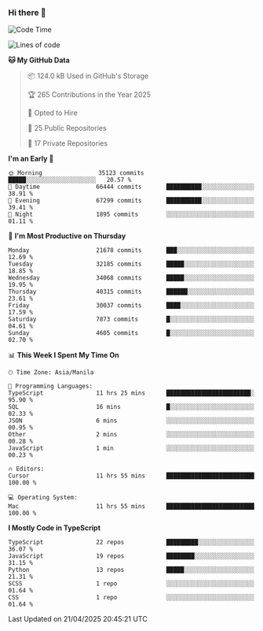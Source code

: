 ### Hi there 👋

<!--START_SECTION:waka-->
![Code Time](http://img.shields.io/badge/Code%20Time-1%2C638%20hrs%2020%20mins-blue)

![Lines of code](https://img.shields.io/badge/From%20Hello%20World%20I%27ve%20Written-64.8%20million%20lines%20of%20code-blue)

**🐱 My GitHub Data** 

> 📦 124.0 kB Used in GitHub's Storage 
 > 
> 🏆 265 Contributions in the Year 2025
 > 
> 💼 Opted to Hire
 > 
> 📜 25 Public Repositories 
 > 
> 🔑 17 Private Repositories 
 > 
**I'm an Early 🐤** 

```text
🌞 Morning                35123 commits       █████░░░░░░░░░░░░░░░░░░░░   20.57 % 
🌆 Daytime                66444 commits       ██████████░░░░░░░░░░░░░░░   38.91 % 
🌃 Evening                67299 commits       ██████████░░░░░░░░░░░░░░░   39.41 % 
🌙 Night                  1895 commits        ░░░░░░░░░░░░░░░░░░░░░░░░░   01.11 % 
```
📅 **I'm Most Productive on Thursday** 

```text
Monday                   21678 commits       ███░░░░░░░░░░░░░░░░░░░░░░   12.69 % 
Tuesday                  32185 commits       █████░░░░░░░░░░░░░░░░░░░░   18.85 % 
Wednesday                34068 commits       █████░░░░░░░░░░░░░░░░░░░░   19.95 % 
Thursday                 40315 commits       ██████░░░░░░░░░░░░░░░░░░░   23.61 % 
Friday                   30037 commits       ████░░░░░░░░░░░░░░░░░░░░░   17.59 % 
Saturday                 7873 commits        █░░░░░░░░░░░░░░░░░░░░░░░░   04.61 % 
Sunday                   4605 commits        █░░░░░░░░░░░░░░░░░░░░░░░░   02.70 % 
```


📊 **This Week I Spent My Time On** 

```text
🕑︎ Time Zone: Asia/Manila

💬 Programming Languages: 
TypeScript               11 hrs 25 mins      ████████████████████████░   95.90 % 
SQL                      16 mins             █░░░░░░░░░░░░░░░░░░░░░░░░   02.33 % 
JSON                     6 mins              ░░░░░░░░░░░░░░░░░░░░░░░░░   00.95 % 
Other                    2 mins              ░░░░░░░░░░░░░░░░░░░░░░░░░   00.28 % 
JavaScript               1 min               ░░░░░░░░░░░░░░░░░░░░░░░░░   00.23 % 

🔥 Editors: 
Cursor                   11 hrs 55 mins      █████████████████████████   100.00 % 

💻 Operating System: 
Mac                      11 hrs 55 mins      █████████████████████████   100.00 % 
```

**I Mostly Code in TypeScript** 

```text
TypeScript               22 repos            █████████░░░░░░░░░░░░░░░░   36.07 % 
JavaScript               19 repos            ████████░░░░░░░░░░░░░░░░░   31.15 % 
Python                   13 repos            █████░░░░░░░░░░░░░░░░░░░░   21.31 % 
SCSS                     1 repo              ░░░░░░░░░░░░░░░░░░░░░░░░░   01.64 % 
CSS                      1 repo              ░░░░░░░░░░░░░░░░░░░░░░░░░   01.64 % 
```




 Last Updated on 21/04/2025 20:45:21 UTC
<!--END_SECTION:waka-->
